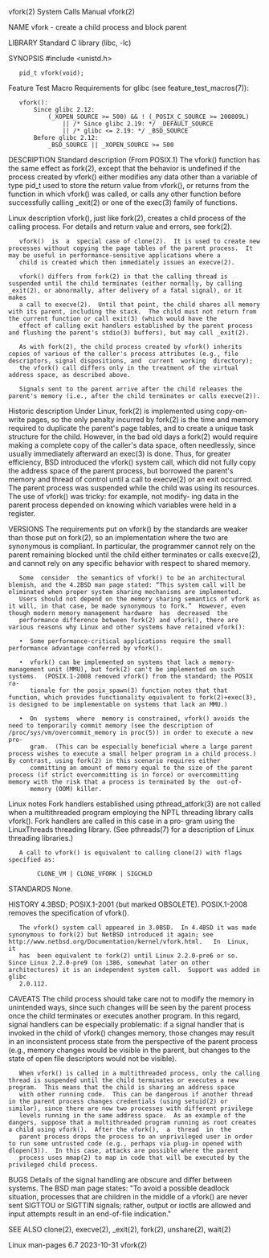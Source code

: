 vfork(2)                                                                                    System Calls Manual                                                                                    vfork(2)

NAME
       vfork - create a child process and block parent

LIBRARY
       Standard C library (libc, -lc)

SYNOPSIS
       #include <unistd.h>

       pid_t vfork(void);

   Feature Test Macro Requirements for glibc (see feature_test_macros(7)):

       vfork():
           Since glibc 2.12:
               (_XOPEN_SOURCE >= 500) && ! (_POSIX_C_SOURCE >= 200809L)
                   || /* Since glibc 2.19: */ _DEFAULT_SOURCE
                   || /* glibc <= 2.19: */ _BSD_SOURCE
           Before glibc 2.12:
               _BSD_SOURCE || _XOPEN_SOURCE >= 500

DESCRIPTION
   Standard description
       (From  POSIX.1)  The vfork() function has the same effect as fork(2), except that the behavior is undefined if the process created by vfork() either modifies any data other than a variable of type
       pid_t used to store the return value from vfork(), or returns from the function in which vfork() was called, or calls any other function before successfully calling _exit(2) or one of the  exec(3)
       family of functions.

   Linux description
       vfork(), just like fork(2), creates a child process of the calling process.  For details and return value and errors, see fork(2).

       vfork()  is  a  special case of clone(2).  It is used to create new processes without copying the page tables of the parent process.  It may be useful in performance-sensitive applications where a
       child is created which then immediately issues an execve(2).

       vfork() differs from fork(2) in that the calling thread is suspended until the child terminates (either normally, by calling _exit(2), or abnormally, after delivery of a fatal signal), or it makes
       a call to execve(2).  Until that point, the child shares all memory with its parent, including the stack.  The child must not return from the current function or call exit(3) (which would have the
       effect of calling exit handlers established by the parent process and flushing the parent's stdio(3) buffers), but may call _exit(2).

       As with fork(2), the child process created by vfork() inherits copies of various of the caller's process attributes (e.g., file descriptors, signal dispositions, and  current  working  directory);
       the vfork() call differs only in the treatment of the virtual address space, as described above.

       Signals sent to the parent arrive after the child releases the parent's memory (i.e., after the child terminates or calls execve(2)).

   Historic description
       Under Linux, fork(2) is implemented using copy-on-write pages, so the only penalty incurred by fork(2) is the time and memory required to duplicate the parent's page tables, and to create a unique
       task  structure  for  the  child.   However, in the bad old days a fork(2) would require making a complete copy of the caller's data space, often needlessly, since usually immediately afterward an
       exec(3) is done.  Thus, for greater efficiency, BSD introduced the vfork() system call, which did not fully copy the address space of the parent process,  but  borrowed  the  parent's  memory  and
       thread of control until a call to execve(2) or an exit occurred.  The parent process was suspended while the child was using its resources.  The use of vfork() was tricky: for example, not modify‐
       ing data in the parent process depended on knowing which variables were held in a register.

VERSIONS
       The requirements put on vfork() by the standards are weaker than those put on fork(2), so an implementation where the two are synonymous is compliant.  In particular, the programmer cannot rely on
       the parent remaining blocked until the child either terminates or calls execve(2), and cannot rely on any specific behavior with respect to shared memory.

       Some  consider  the semantics of vfork() to be an architectural blemish, and the 4.2BSD man page stated: “This system call will be eliminated when proper system sharing mechanisms are implemented.
       Users should not depend on the memory sharing semantics of vfork as it will, in that case, be made synonymous to fork.”  However, even though modern memory management hardware  has  decreased  the
       performance difference between fork(2) and vfork(), there are various reasons why Linux and other systems have retained vfork():

       •  Some performance-critical applications require the small performance advantage conferred by vfork().

       •  vfork() can be implemented on systems that lack a memory-management unit (MMU), but fork(2) can't be implemented on such systems.  (POSIX.1-2008 removed vfork() from the standard; the POSIX ra‐
          tionale for the posix_spawn(3) function notes that that function, which provides functionality equivalent to fork(2)+exec(3), is designed to be implementable on systems that lack an MMU.)

       •  On  systems  where  memory is constrained, vfork() avoids the need to temporarily commit memory (see the description of /proc/sys/vm/overcommit_memory in proc(5)) in order to execute a new pro‐
          gram.  (This can be especially beneficial where a large parent process wishes to execute a small helper program in a child process.)  By contrast, using fork(2) in this scenario requires either
          committing an amount of memory equal to the size of the parent process (if strict overcommitting is in force) or overcommitting memory with the risk that a process is terminated by the  out-of-
          memory (OOM) killer.

   Linux notes
       Fork  handlers  established using pthread_atfork(3) are not called when a multithreaded program employing the NPTL threading library calls vfork().  Fork handlers are called in this case in a pro‐
       gram using the LinuxThreads threading library.  (See pthreads(7) for a description of Linux threading libraries.)

       A call to vfork() is equivalent to calling clone(2) with flags specified as:

            CLONE_VM | CLONE_VFORK | SIGCHLD

STANDARDS
       None.

HISTORY
       4.3BSD; POSIX.1-2001 (but marked OBSOLETE).  POSIX.1-2008 removes the specification of vfork().

       The vfork() system call appeared in 3.0BSD.  In 4.4BSD it was made synonymous to fork(2) but NetBSD introduced it again; see http://www.netbsd.org/Documentation/kernel/vfork.html.   In  Linux,  it
       has  been equivalent to fork(2) until Linux 2.2.0-pre6 or so.  Since Linux 2.2.0-pre9 (on i386, somewhat later on other architectures) it is an independent system call.  Support was added in glibc
       2.0.112.

CAVEATS
       The child process should take care not to modify the memory in unintended ways, since such changes will be seen by the parent process once the child terminates or  executes  another  program.   In
       this  regard,  signal  handlers can be especially problematic: if a signal handler that is invoked in the child of vfork() changes memory, those changes may result in an inconsistent process state
       from the perspective of the parent process (e.g., memory changes would be visible in the parent, but changes to the state of open file descriptors would not be visible).

       When vfork() is called in a multithreaded process, only the calling thread is suspended until the child terminates or executes a new program.  This means that the child is sharing an address space
       with other running code.  This can be dangerous if another thread in the parent process changes credentials (using setuid(2) or similar), since there are now two processes with different privilege
       levels running in the same address space.  As an example of the dangers, suppose that a multithreaded program running as root creates a child using vfork().  After the vfork(),  a  thread  in  the
       parent process drops the process to an unprivileged user in order to run some untrusted code (e.g., perhaps via plug-in opened with dlopen(3)).  In this case, attacks are possible where the parent
       process uses mmap(2) to map in code that will be executed by the privileged child process.

BUGS
       Details of the signal handling are obscure and differ between systems.  The BSD man page states: "To avoid a possible deadlock situation, processes that are children in the middle of a vfork() are
       never sent SIGTTOU or SIGTTIN signals; rather, output or ioctls are allowed and input attempts result in an end-of-file indication."

SEE ALSO
       clone(2), execve(2), _exit(2), fork(2), unshare(2), wait(2)

Linux man-pages 6.7                                                                              2023-10-31                                                                                        vfork(2)
